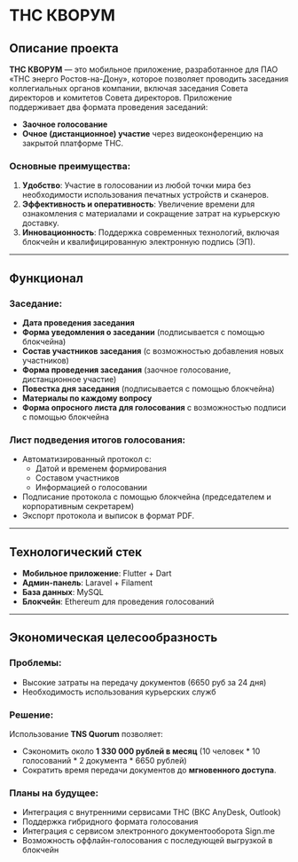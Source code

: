 # ТНС КВОРУМ

## Описание проекта

**ТНС КВОРУМ** — это мобильное приложение, разработанное для ПАО «ТНС энерго Ростов-на-Дону», которое позволяет проводить заседания коллегиальных органов компании, включая заседания Совета директоров и комитетов Совета директоров. Приложение поддерживает два формата проведения заседаний:
- **Заочное голосование**
- **Очное (дистанционное) участие** через видеоконференцию на закрытой платформе ТНС.

### Основные преимущества:
1. **Удобство**: Участие в голосовании из любой точки мира без необходимости использования печатных устройств и сканеров.
2. **Эффективность и оперативность**: Увеличение времени для ознакомления с материалами и сокращение затрат на курьерскую доставку.
3. **Инновационность**: Поддержка современных технологий, включая блокчейн и квалифицированную электронную подпись (ЭП).

---

## Функционал

### Заседание:
- **Дата проведения заседания**
- **Форма уведомления о заседании** (подписывается с помощью блокчейна)
- **Состав участников заседания** (с возможностью добавления новых участников)
- **Форма проведения заседания** (заочное голосование, дистанционное участие)
- **Повестка дня заседания** (подписывается с помощью блокчейна)
- **Материалы по каждому вопросу**
- **Форма опросного листа для голосования** с возможностью подписи с помощью блокчейна

### Лист подведения итогов голосования:
- Автоматизированный протокол с:
  - Датой и временем формирования
  - Составом участников
  - Информацией о голосовании
- Подписание протокола с помощью блокчейна (председателем и корпоративным секретарем)
- Экспорт протокола и выписок в формат PDF.

---

## Технологический стек

- **Мобильное приложение**: Flutter + Dart
- **Админ-панель**: Laravel + Filament
- **База данных**: MySQL
- **Блокчейн**: Ethereum для проведения голосований

---

## Экономическая целесообразность

### Проблемы:
- Высокие затраты на передачу документов (6650 руб за 24 дня)
- Необходимость использования курьерских служб

### Решение:
Использование **TNS Quorum** позволяет:
- Сэкономить около **1 330 000 рублей в месяц** (10 человек * 10 голосований * 2 документа * 6650 рублей)
- Сократить время передачи документов до **мгновенного доступа**.

### Планы на будущее:
- Интеграция с внутренними сервисами ТНС (ВКС AnyDesk, Outlook)
- Поддержка гибридного формата голосования
- Интеграция с сервисом электронного документооборота Sign.me
- Возможность оффлайн-голосования с последующей выгрузкой в блокчейн









